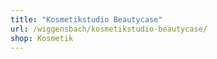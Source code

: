```yaml
---
title: "Kosmetikstudio Beautycase"
url: /wiggensbach/kosmetikstudio-beautycase/
shop: Kosmetik
---
```

